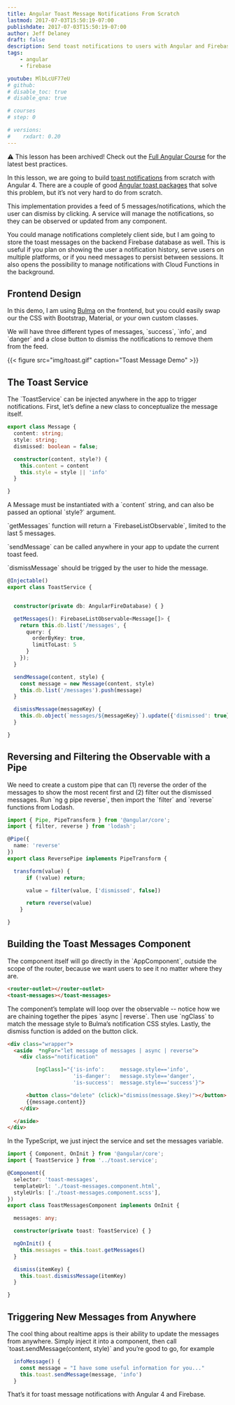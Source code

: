```yaml
---
title: Angular Toast Message Notifications From Scratch
lastmod: 2017-07-03T15:50:19-07:00
publishdate: 2017-07-03T15:50:19-07:00
author: Jeff Delaney
draft: false
description: Send toast notifications to users with Angular and Firebase.
tags: 
    - angular
    - firebase

youtube: MlbLcUF77eU
# github: 
# disable_toc: true
# disable_qna: true

# courses
# step: 0

# versions:
#    rxdart: 0.20
---
```


⚠️ This lesson has been archived! Check out the [Full Angular Course](/courses/angular) for the latest best practices. 

<p>In this lesson, we are going to build <a href="https://ux.stackexchange.com/questions/11998/what-is-a-toast-notification">toast notifications</a> from scratch with Angular 4. There are a couple of good <a href="https://www.npmjs.com/package/angular2-toaster">Angular toast packages</a> that solve this problem, but it’s not very hard to do from scratch. </p>

<p>This implementation provides a feed of 5 messages/notifications, which the user can dismiss by clicking. A service will manage the notifications, so they can be observed or updated from any component. </p>

<p>You could manage notifications completely client side, but I am going to store the toast messages on the backend Firebase database as well. This is useful if you plan on showing the user a notification history, serve users on multiple platforms, or if you need messages to persist between sessions. It also opens the possibility to manage notifications with Cloud Functions in the background.</p>

## Frontend Design

<p>In this demo, I am using <a href="http://bulma.io/documentation/elements/notification/">Bulma</a> on the frontend, but you could easily swap our the CSS with Bootstrap, Material, or your own custom classes. </p>

<p>We will have three different types of messages, `success`, `info`, and `danger` and a close button to dismiss the notifications to remove them from the feed. </p>

{{< figure src="img/toast.gif" caption="Toast Message Demo" >}}

## The Toast Service

<p>The `ToastService` can be injected anywhere in the app to trigger notifications. First, let’s define a new class to conceptualize the message itself.</p>

```typescript
export class Message {
  content: string;
  style: string;
  dismissed: boolean = false;

  constructor(content, style?) {
    this.content = content
    this.style = style || 'info'
  }

}
```

<p>A Message must be instantiated with a `content` string, and can also be passed an optional `style?` argument. </p>

<p>`getMessages` function will return a `FirebaseListObservable`, limited to the last 5 messages. </p>

<p>`sendMessage` can be called anywhere in your app to update the current toast feed. </p>

<p>`dismissMessage` should be trigged by the user to hide the message.</p>

```typescript
@Injectable()
export class ToastService {


  constructor(private db: AngularFireDatabase) { }

  getMessages(): FirebaseListObservable<Message[]> {
    return this.db.list('/messages', {
      query: {
        orderByKey: true,
        limitToLast: 5
      }
    });
  }

  sendMessage(content, style) {
    const message = new Message(content, style)
    this.db.list('/messages').push(message)
  }

  dismissMessage(messageKey) {
    this.db.object(`messages/${messageKey}`).update({'dismissed': true})
  }

}
```

## Reversing and Filtering the Observable with a Pipe

<p>We need to create a custom pipe that can (1) reverse the order of the messages to show the most recent first and (2) filter out the dismissed messages. Run `ng g pipe reverse`, then import the `filter` and `reverse` functions from Lodash. </p>


```typescript
import { Pipe, PipeTransform } from '@angular/core';
import { filter, reverse } from 'lodash';

@Pipe({
  name: 'reverse'
})
export class ReversePipe implements PipeTransform {

  transform(value) {
      if (!value) return;

      value = filter(value, ['dismissed', false])

      return reverse(value)
    }

}
```

## Building the Toast Messages Component

<p>The component itself will go directly in the `AppComponent`, outside the scope of the router, because we want users to see it no matter where they are. </p>

```html
<router-outlet></router-outlet>
<toast-messages></toast-messages>
```

<p>The component’s template will loop over the observable -- notice how we are chaining together the pipes `async | reverse`. Then use `ngClass` to match the message style to Bulma’s notification CSS styles. Lastly, the dismiss function is added on the button click. </p>

```html
<div class="wrapper">
  <aside  *ngFor="let message of messages | async | reverse">
    <div class="notification"

         [ngClass]="{'is-info':     message.style=='info',
                     'is-danger':   message.style=='danger',
                     'is-success':  message.style=='success'}">

      <button class="delete" (click)="dismiss(message.$key)"></button>
      {{message.content}}
    </div>

  </aside>
</div>
```

<p>In the TypeScript, we just inject the service and set the messages variable. </p>

```typescript
import { Component, OnInit } from '@angular/core';
import { ToastService } from '../toast.service';

@Component({
  selector: 'toast-messages',
  templateUrl: './toast-messages.component.html',
  styleUrls: ['./toast-messages.component.scss'],
})
export class ToastMessagesComponent implements OnInit {

  messages: any;

  constructor(private toast: ToastService) { }

  ngOnInit() {
    this.messages = this.toast.getMessages()
  }

  dismiss(itemKey) {
    this.toast.dismissMessage(itemKey)
  }

}
```

## Triggering New Messages from Anywhere

<p>The cool thing about  realtime apps is their ability to update the messages from anywhere. Simply inject it into a component, then call `toast.sendMessage(content, style)` and you’re good to go, for example</p>


```typescript
  infoMessage() {
    const message = "I have some useful information for you..."
    this.toast.sendMessage(message, 'info')
  }
```

<p>That’s it for toast message notifications with Angular 4 and Firebase. </p>